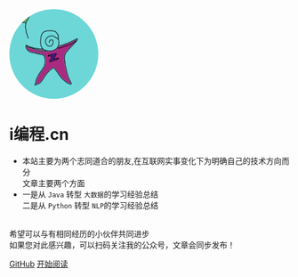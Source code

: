 <img width="160px" style="border-radius: 50%" bor src="imgs/head.png">

# **i编程.cn**

- 本站主要为两个志同道合的朋友,在互联网实事变化下为明确自己的技术方向而分<br>文章主要两个方面
- 一是从 ```Java``` 转型 ```大数据```的学习经验总结<br> 二是从 ```Python``` 转型 ```NLP```的学习经验总结<br>

<br>希望可以与有相同经历的小伙伴共同进步<br>如果您对此感兴趣，可以扫码关注我的公众号，文章会同步发布！

[GitHub](https://github.com/zznnnnna)
[开始阅读](?id=感言)

